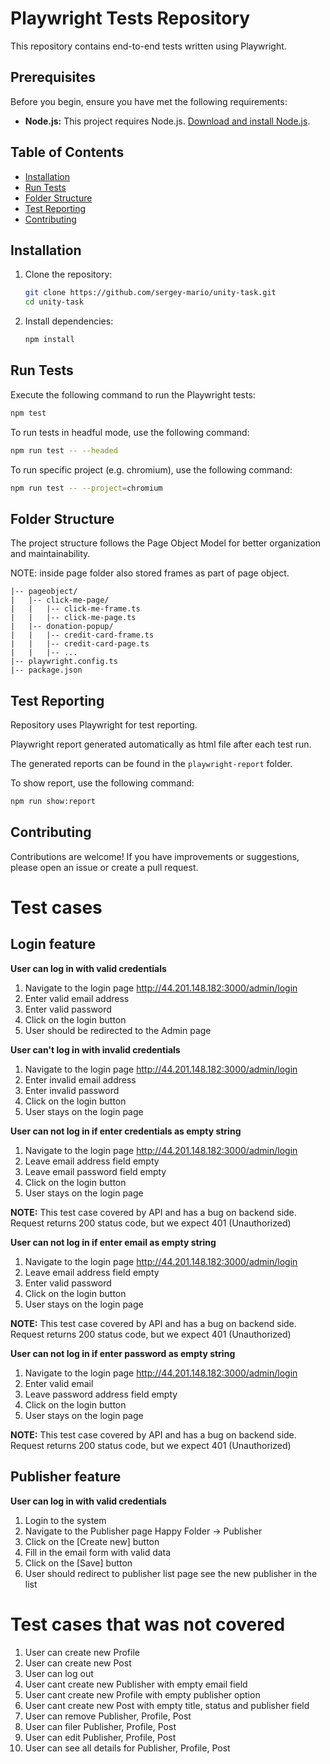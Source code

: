 # Playwright Tests Repository

This repository contains end-to-end tests written using Playwright.

## Prerequisites

Before you begin, ensure you have met the following requirements:

- **Node.js:** This project requires Node.js. [Download and install Node.js](https://nodejs.org/).

## Table of Contents

- [Installation](#installation)
- [Run Tests](#run-tests)
- [Folder Structure](#folder-structure)
- [Test Reporting](#test-reporting)
- [Contributing](#contributing)

## Installation

1. Clone the repository:

    ```bash
    git clone https://github.com/sergey-mario/unity-task.git
    cd unity-task
    ```

2. Install dependencies:

    ```bash
    npm install
    ```

## Run Tests

Execute the following command to run the Playwright tests:

```bash
npm test
```

To run tests in headful mode, use the following command:

```bash
npm run test -- --headed
```

To run specific project (e.g. chromium), use the following command:

```bash
npm run test -- --project=chromium
```

## Folder Structure

The project structure follows the Page Object Model for better organization and maintainability.

NOTE: inside page folder also stored frames as part of page object.

```
|-- pageobject/
|   |-- click-me-page/
|   |   |-- click-me-frame.ts
|   |   |-- click-me-page.ts
|   |-- donation-popup/
|   |   |-- credit-card-frame.ts
|   |   |-- credit-card-page.ts
|   |   |-- ...
|-- playwright.config.ts
|-- package.json
```

## Test Reporting

Repository uses Playwright for test reporting.

Playwright report generated automatically as html file after each test run.

The generated reports can be found in the `playwright-report` folder.

To show report, use the following command:

```bash
npm run show:report
```

## Contributing

Contributions are welcome! If you have improvements or suggestions, please open an issue or create a pull request.

# Test cases
## Login feature
**User can log in with valid credentials**
1. Navigate to the login page http://44.201.148.182:3000/admin/login
2. Enter valid email address
3. Enter valid password
4. Click on the login button
5. User should be redirected to the Admin page

**User can't log in with invalid credentials**
1. Navigate to the login page http://44.201.148.182:3000/admin/login
2. Enter invalid email address
3. Enter invalid password
4. Click on the login button
5. User stays on the login page

**User can not log in if enter credentials as empty string**
1. Navigate to the login page http://44.201.148.182:3000/admin/login
2. Leave email address field empty
3. Leave email password field empty
4. Click on the login button
5. User stays on the login page

**NOTE:** This test case covered by API and has a bug on backend side. Request returns 200 status code, but we expect 401 (Unauthorized)

**User can not log in if enter email as empty string**
1. Navigate to the login page http://44.201.148.182:3000/admin/login
2. Leave email address field empty
3. Enter valid password
4. Click on the login button
5. User stays on the login page

**NOTE:** This test case covered by API and has a bug on backend side. Request returns 200 status code, but we expect 401 (Unauthorized)

**User can not log in if enter password as empty string**
1. Navigate to the login page http://44.201.148.182:3000/admin/login
2. Enter valid email
3. Leave password address field empty
4. Click on the login button
5. User stays on the login page

**NOTE:** This test case covered by API and has a bug on backend side. Request returns 200 status code, but we expect 401 (Unauthorized)

## Publisher feature
**User can log in with valid credentials**
1. Login to the system
2. Navigate to the Publisher page Happy Folder -> Publisher
3. Click on the [Create new] button
4. Fill in the email form with valid data
5. Click on the [Save] button
6. User should redirect to publisher list page see the new publisher in the list

# Test cases that was not covered
1. User can create new Profile
2. User can create new Post
3. User can log out
4. User cant create new Publisher with empty email field
5. User cant create new Profile with empty publisher option
6. User cant create new Post with empty title, status and publisher field
7. User can remove Publisher, Profile, Post
8. User can filer Publisher, Profile, Post
9. User can edit Publisher, Profile, Post
10. User can see all details for Publisher, Profile, Post
